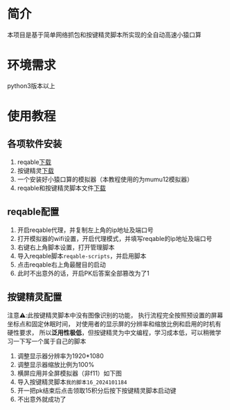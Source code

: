 # 简介  
本项目是基于简单网络抓包和按键精灵脚本所实现的全自动高速小猿口算  
# 环境需求  
python3版本以上  
# 使用教程
## 各项软件安装
1. reqable[下载](https://reqable.com/zh-CN)
2. 按键精灵[下载](https://www.anjian.com)
3. 一个安装好小猿口算的模拟器（本教程使用的为mumu12模拟器）
4. reqable和按键精灵脚本文件[下载](https://github.com/qiushaonan/xiaoyuankousuan/archive/refs/heads/main.zip)

## reqable配置
1. 开启reqable代理，并复制左上角的ip地址及端口号
2. 打开模拟器的wifi设置，开启代理模式，并填写reqable的ip地址及端口号
3. 右键右上角脚本设置，打开管理脚本
4. 导入reqable脚本`reqable-scripts`，并启用脚本
5. 点击reqable右上角最醒目的启动
6. 此时不出意外的话，开启PK后答案全部篡改为了1

## 按键精灵配置
注意⚠️:此按键精灵脚本中没有图像识别的功能，
执行流程完全按照预设置的屏幕坐标点和固定休眠时间，
对使用者的显示屏的分辨率和缩放比例和启用的时机有硬性要求，
所以**泛用性极低**，但按键精灵为中文编程，学习成本低，可以稍微学习一下写一个属于自己的脚本
1. 调整显示器分辨率为1920*1080
2. 调整显示器缩放比例为100%
3. 横屏应用并全屏模拟器（非f11）如下图
4. 导入按键精灵脚本`我的脚本16_2024101184`
5. 开一把pk结束后点击领取15积分后按下按键精灵脚本启动键
6. 不出意外就成功了
